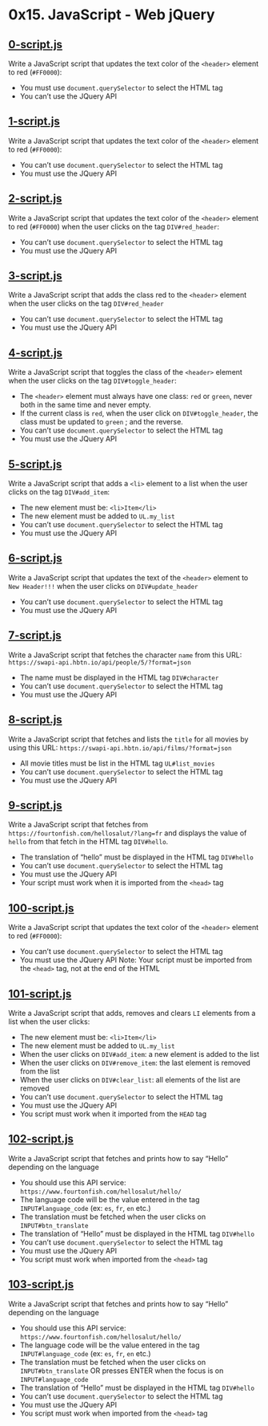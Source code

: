 # 0x15. JavaScript - Web jQuery

## [0-script.js](./0-script.js)
Write a JavaScript script that updates the text color of the `<header>` element to red (`#FF0000`):
- You must use `document.querySelector` to select the HTML tag
- You can’t use the JQuery API

## [1-script.js](./1-script.js)
Write a JavaScript script that updates the text color of the `<header>` element to red (`#FF0000`):
- You can’t use `document.querySelector` to select the HTML tag
- You must use the JQuery API

## [2-script.js](./2-script.js)
Write a JavaScript script that updates the text color of the `<header>` element to red (`#FF0000`) when the user clicks on the tag `DIV#red_header`:
- You can’t use `document.querySelector` to select the HTML tag
- You must use the JQuery API

## [3-script.js](./3-script.js)
Write a JavaScript script that adds the class red to the `<header>` element when the user clicks on the tag `DIV#red_header`
- You can’t use `document.querySelector` to select the HTML tag
- You must use the JQuery API

## [4-script.js](./4-script.js)
Write a JavaScript script that toggles the class of the `<header>` element when the user clicks on the tag `DIV#toggle_header`:
- The `<header>` element must always have one class: `red` or `green`, never both in the same time and never empty.
- If the current class is `red`, when the user click on `DIV#toggle_header`, the class must be updated to `green` ; and the reverse.
- You can’t use `document.querySelector` to select the HTML tag
- You must use the JQuery API

## [5-script.js](./5-script.js)
Write a JavaScript script that adds a `<li>` element to a list when the user clicks on the tag `DIV#add_item`:
- The new element must be: `<li>Item</li>`
- The new element must be added to `UL.my_list`
- You can’t use `document.querySelector` to select the HTML tag
- You must use the JQuery API

## [6-script.js](./6-script.js)
Write a JavaScript script that updates the text of the `<header>` element to `New Header!!!` when the user clicks on `DIV#update_header`
- You can’t use `document.querySelector` to select the HTML tag
- You must use the JQuery API

## [7-script.js](./7-script.js)
Write a JavaScript script that fetches the character `name` from this URL: `https://swapi-api.hbtn.io/api/people/5/?format=json`
- The name must be displayed in the HTML tag `DIV#character`
- You can’t use `document.querySelector` to select the HTML tag
- You must use the JQuery API

## [8-script.js](./8-script.js)
Write a JavaScript script that fetches and lists the `title` for all movies by using this URL: `https://swapi-api.hbtn.io/api/films/?format=json`
- All movie titles must be list in the HTML tag `UL#list_movies`
- You can’t use `document.querySelector` to select the HTML tag
- You must use the JQuery API

## [9-script.js](./9-script.js)
Write a JavaScript script that fetches from `https://fourtonfish.com/hellosalut/?lang=fr` and displays the value of `hello` from that fetch in the HTML tag `DIV#hello`.
- The translation of “hello” must be displayed in the HTML tag `DIV#hello`
- You can’t use `document.querySelector` to select the HTML tag
- You must use the JQuery API
- Your script must work when it is imported from the `<head>` tag

## [100-script.js](./100-script.js)
Write a JavaScript script that updates the text color of the `<header>` element to red (`#FF0000`):
- You can’t use `document.querySelector` to select the HTML tag
- You must use the JQuery API
Note: Your script must be imported from the `<head>` tag, not at the end of the HTML

## [101-script.js](./101-script.js)
Write a JavaScript script that adds, removes and clears `LI` elements from a list when the user clicks:
- The new element must be: `<li>Item</li>`
- The new element must be added to `UL.my_list`
- When the user clicks on `DIV#add_item`: a new element is added to the list
- When the user clicks on `DIV#remove_item`: the last element is removed from the list
- When the user clicks on `DIV#clear_list`: all elements of the list are removed
- You can’t use `document.querySelector` to select the HTML tag
- You must use the JQuery API
- You script must work when it imported from the `HEAD` tag

## [102-script.js](./102-script.js)
Write a JavaScript script that fetches and prints how to say “Hello” depending on the language
- You should use this API service: `https://www.fourtonfish.com/hellosalut/hello/`
- The language code will be the value entered in the tag `INPUT#language_code` (ex: `es`, `fr`, `en` etc.)
- The translation must be fetched when the user clicks on `INPUT#btn_translate`
- The translation of “Hello” must be displayed in the HTML tag `DIV#hello`
- You can’t use `document.querySelector` to select the HTML tag
- You must use the JQuery API
- You script must work when imported from the `<head>` tag

## [103-script.js](./103-script.js)
Write a JavaScript script that fetches and prints how to say “Hello” depending on the language
- You should use this API service: `https://www.fourtonfish.com/hellosalut/hello/`
- The language code will be the value entered in the tag `INPUT#language_code` (ex: `es`, `fr`, `en` etc.)
- The translation must be fetched when the user clicks on `INPUT#btn_translate` OR presses ENTER when the focus is on `INPUT#language_code`
- The translation of “Hello” must be displayed in the HTML tag `DIV#hello`
- You can’t use `document.querySelector` to select the HTML tag
- You must use the JQuery API
- You script must work when imported from the `<head>` tag
